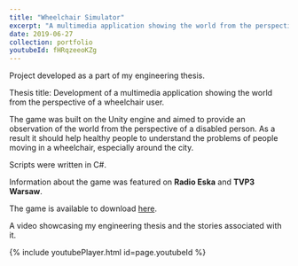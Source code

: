```yaml
---
title: "Wheelchair Simulator"
excerpt: "A multimedia application showing the world from the perspective of a wheelchair user.<br/>**Tech Stack:** Unity, C#, Blender, Gimp"
date: 2019-06-27
collection: portfolio
youtubeId: fHRqzeeoKZg
---
```


Project developed as a part of my engineering thesis.

Thesis title: Development of a multimedia application showing the world from the perspective of a wheelchair user.

The game was built on the Unity engine and aimed to provide an observation of the world from the perspective of a disabled person.
As a result it should help healthy people to understand the problems of people moving in a wheelchair, especially around the city. 

Scripts were written in C#.

Information about the game was featured on **Radio Eska** and **TVP3 Warsaw**.

The game is available to download [here](https://www.indiedb.com/games/wheelchair-simulator).

A video showcasing my engineering thesis and the stories associated with it.

{% include youtubePlayer.html id=page.youtubeId %}
